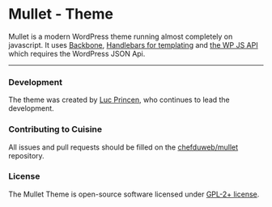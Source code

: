 Mullet - Theme
===========================

Mullet is a modern WordPress theme running almost completely on javascript. It uses [Backbone](http://backbonejs.org/), [Handlebars for templating](http://handlebarsjs.com/) and [the WP JS API](https://github.com/WP-API/client-js) which requires the WordPress JSON Api.

---

### Development

The theme was created by [Luc Princen](http://www.chefduweb.nl), who continues to lead the development.

### Contributing to Cuisine

All issues and pull requests should be filled on the [chefduweb/mullet](https://github.com/chefduweb/mullet/issues) repository.

### License

The Mullet Theme is open-source software licensed under [GPL-2+ license](http://www.gnu.org/licenses/gpl-2.0.html).